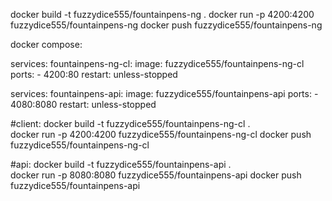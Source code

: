 docker build -t fuzzydice555/fountainpens-ng .
docker run -p 4200:4200 fuzzydice555/fountainpens-ng
docker push fuzzydice555/fountainpens-ng

docker compose:

services:
    fountainpens-ng-cl:
        image: fuzzydice555/fountainpens-ng-cl
        ports:
          - 4200:80
        restart: unless-stopped

services:
    fountainpens-api:
        image: fuzzydice555/fountainpens-api
        ports:
          - 4080:8080
        restart: unless-stopped

#client:
docker build -t fuzzydice555/fountainpens-ng-cl .      
docker run -p 4200:4200 fuzzydice555/fountainpens-ng-cl
docker push fuzzydice555/fountainpens-ng-cl

#api:
docker build -t fuzzydice555/fountainpens-api .      
docker run -p 8080:8080 fuzzydice555/fountainpens-api
docker push fuzzydice555/fountainpens-api